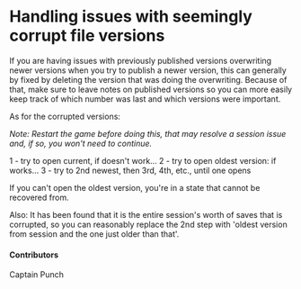 # Handling issues with seemingly corrupt file versions

If you are having issues with previously published versions overwriting newer versions when you try to publish a newer version, this can generally by fixed by deleting the version that was doing the overwriting. Because of that, make sure to leave notes on published versions so you can more easily keep track of which number was last and which versions were important. 

As for the corrupted versions:

*Note: Restart the game before doing this, that may resolve a session issue and, if so, you won't need to continue.*

1 - try to open current, if doesn't work...
2 - try to open oldest version: if works...
3 - try to 2nd newest, then 3rd, 4th, etc., until one opens

If you can't open the oldest version, you're in a state that cannot be recovered from. 

Also: It has been found that it is the entire session's worth of saves that is corrupted, so you can reasonably replace the 2nd step with 'oldest version from session and the one just older than that'.

#### Contributors
Captain Punch